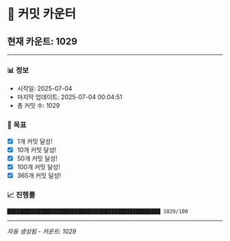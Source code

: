 # 🔢 커밋 카운터

## 현재 카운트: 1029

---

### 📊 정보
- 시작일: 2025-07-04
- 마지막 업데이트: 2025-07-04 00:04:51
- 총 커밋 수: 1029

### 🎯 목표
- [x] 1개 커밋 달성!
- [x] 10개 커밋 달성!
- [x] 50개 커밋 달성!
- [x] 100개 커밋 달성!
- [x] 365개 커밋 달성!

### 📈 진행률
```
██████████████████████████████████████████████████ 1029/100
```

---
*자동 생성됨 - 카운트: 1029*
